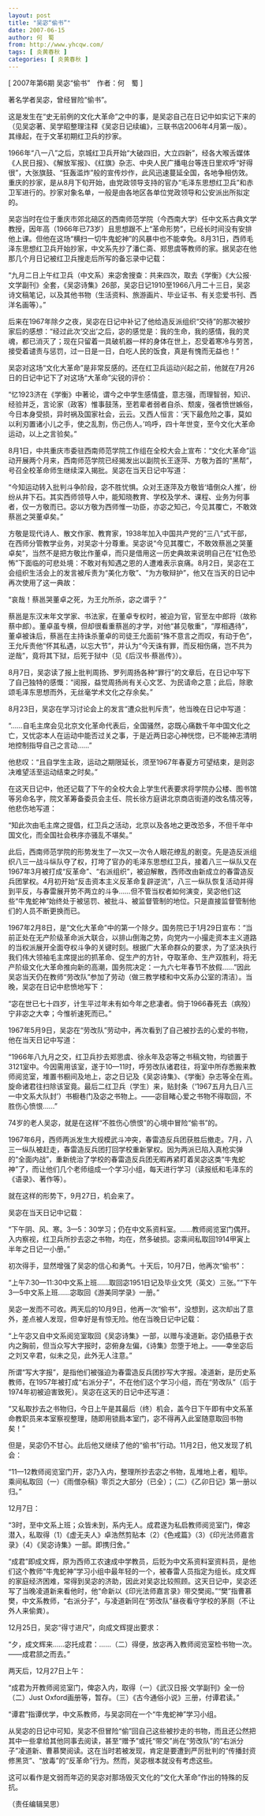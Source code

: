 ```yaml
---
layout: post
title: "吴宓“偷书”"
date: 2007-06-15
author: 何　蜀
from: http://www.yhcqw.com/
tags: [ 炎黄春秋 ]
categories: [ 炎黄春秋 ]
---
```



[ 2007年第6期 吴宓“偷书”　作者：何　蜀 ]

著名学者吴宓，曾经冒险“偷书”。


这是发生在“史无前例的文化大革命”之中的事，是吴宓自己在日记中如实记下来的（见吴宓著、吴学昭整理注释《吴宓日记续编》，三联书店2006年4月第一版）。其缘起，在于文革初期红卫兵的抄家。


1966年“八一八”之后，京城红卫兵开始“大破四旧，大立四新”，经各大喉舌媒体《人民日报》、《解放军报》、《红旗》杂志、中央人民广播电台等连日里欢呼“好得很”，大张旗鼓、“狂轰滥炸”般的宣传炒作，此风迅速蔓延全国，各地争相仿效。重庆的抄家，是从8月下旬开始，由党政领导支持的官办“毛泽东思想红卫兵”和赤卫军进行的。抄家对象名单，一般是由各地区各单位党政领导和公安派出所拟定的。


吴宓当时在位于重庆市郊北碚区的西南师范学院（今西南大学）任中文系古典文学教授，因年高（1966年已73岁）且思想跟不上“革命形势”，已经长时间没有安排他上课。但他在这场“横扫一切牛鬼蛇神”的风暴中也不能幸免。8月31日，西师毛泽东思想红卫兵开始抄家，中文系先抄了潘仁斋、郑思虞等教师的家。据吴宓在他那几个月日记被红卫兵搜走后所写的备忘录中记载：


“九月二日上午红卫兵（中文系）来宓舍搜查：共来四次，取去《学衡》《大公报·文学副刊》全套，《吴宓诗集》26部，吴宓日记1910至1966八月二十三日，吴宓诗文稿笔记，以及其他书物（生活资料、旅游画片、毕业证书、有关恋爱书刊、西洋名画等）。”


后来在1967年除夕之夜，吴宓在日记中补记了他给造反派组织“交待”的那次被抄家后的感想：“经过此次‘交出’之后，宓的感觉是：我的生命，我的感情，我的灵魂，都已消灭了；现在只留着一具破机器一样的身体在世上，忍受着寒冷与劳苦，接受着谴责与惩罚，过一日是一日，白吃人民的饭食，真是有愧而无益也！”

吴宓对这场“文化大革命”是非常反感的。还在红卫兵运动兴起之前，他就在7月26日的日记中记下了对这场“大革命”尖锐的评价：


“忆1923济在《学衡》中著论，谓今之中学生感情盛，意志强，而理智弱，知识、经验并乏，言论家（政客）惟事鼓荡，至若辈者弱者自杀、颓废，强者愤世嫉俗，今日本身受损，异时祸及国家社会，云云。又西人恒言：‘天下最危险之事，莫如以利刃置诸小儿之手，使之乱割，伤己伤人。’呜呼，四十年世变，至今文化大革命运动，以上之言验矣。”


8月1日，中共重庆市委驻西南师范学院工作组在全校大会上宣布：“文化大革命”运动开展两个月来，西南师范学院已经揭发出以副院长王逐萍、方敬为首的“黑帮”，号召全校革命师生继续深入揭批。吴宓在当天日记中写道：


“今知运动转入批判斗争阶段，宓不胜忧惧。众对王逐萍及方敬皆‘墙倒众人推’，纷纷从井下石。其实西师领导人中，能知晓教育、学校及学术、课程、业务为何事者，仅一方敬而已。宓以方敬为西师惟一功臣，亦宓之知己，今见其覆亡，不敢效蔡邕之哭董卓矣。”


方敬是现代诗人、散文作家、教育家，1938年加入中国共产党的“三八”式干部，在西师分管教学业务，对吴宓十分尊重。吴宓说“今见其覆亡，不敢效蔡邕之哭董卓矣”，当然不是把方敬比作董卓，而只是借用这一历史典故来说明自己在“红色恐怖”下面临的可悲处境：不敢对有知遇之恩的人遭难表示哀痛。8月2日，吴宓在工会组织生活会上的发言被斥责为“美化方敬”、“为方敬辩护”，他又在当天的日记中再次使用了这一典故：

“哀哉！蔡邕哭董卓之死，为王允所杀，宓之谓乎？”


蔡邕是东汉末年文学家、书法家，在董卓专权时，被迫为官，官至左中郎将（故称蔡中郎）。董卓虽专横，但却很看重蔡邕的才学，对他“甚见敬重”，“厚相遇待”，董卓被诛后，蔡邕在主持诛杀董卓的司徒王允面前“殊不意言之而叹，有动于色”，王允斥责他“怀其私遇，以忘大节”，并认为“今天诛有罪，而反相伤痛，岂不共为逆哉”，竟将其下狱，后死于狱中（见《后汉书·蔡邕传》）。


8月7日，吴宓读了报上批判周扬、罗列周扬各种“罪行”的文章后，在日记中写下了自己独特的感慨：“阅报，益觉周扬尚有关心文艺、为民请命之意；此后，除歌颂毛泽东思想而外，无丝毫学术文化之存余矣。”

8月23日，吴宓在学习讨论会上的发言“遭众批判斥责”，他当晚在日记中写道：


“……自毛主席会见北京文化革命代表后，全国骚然，宓既心痛数千年中国文化之亡，又忧宓本人在运动中能否过关之事，于是近两日宓心神恍惚，已不能神志清明地控制指导自己之言动……”

他悲叹：“且自学生主政，运动之期限延长，须至1967年春夏方可望结束，是则宓决难望活至运动结束之时矣。”


在这天日记中，他还记载了下午的全校大会上学生代表要求将学院办公楼、图书馆等另命名字，院文革筹备委员会主任、院长徐方庭讲北京商店街道的改名情况等，他悲伤地写道：

“知此次由毛主席之提倡，红卫兵之活动，北京以及各地之更改恐多，不但千年中国文化，而全国社会秩序亦骚乱不堪矣。”


此后，西南师范学院的形势发生了一次又一次令人眼花缭乱的剧变。先是造反派组织八三一战斗纵队夺了权，打垮了官办的毛泽东思想红卫兵，接着八三一纵队又在1967年3月被打成“反革命”、“右派组织”，被迫解散，西师改由新成立的春雷造反兵团掌权。4月初开始“反击资本主义反革命复辟逆流”，八三一纵队恢复活动并得到平反，与春雷展开势不两立的斗争……但不管当权者如何演变，吴宓他们这些“牛鬼蛇神”始终处于被惩罚、被批斗、被监督管制的地位。只是直接监督管制他们的人员不断更换而已。


1967年2月8日，是“文化大革命”中的第一个除夕。国务院已于1月29日宣布：“当前正处在无产阶级革命派大联合，以排山倒海之势，向党内一小撮走资本主义道路的当权派展开全面夺权斗争的关键时刻。根据广大革命群众的要求，为了坚决执行我们伟大领袖毛主席提出的抓革命、促生产的方针，夺取革命、生产双胜利，将无产阶级文化大革命推向新的高潮，国务院决定：一九六七年春节不放假……”因此吴宓当天仍在教师“劳改队”参加了劳动（做三教学楼和中文系办公室的清洁）。当晚，吴宓在日记中悲愤地写下：

“宓在世已七十四岁，计生平过年未有如今年之悲凄者。倘于1966春死去（病殁）宁非宓之大幸；今惟祈速死而已。”

1967年5月9日，吴宓在“劳改队”劳动中，再次看到了自己被抄去的心爱的书物，他在当天日记中写道：


“1966年八九月之交，红卫兵抄去郑思虞、徐永年及宓等之书稿文物，均锁置于3121室中。今因需用该室，遂于10—11时，呼劳改队诸君往，将室中所存悉搬来教师阅览室，堆置书橱间及地上，宓之日记及《吴宓诗集》、《学衡》杂志等全在焉。旋命诸君往扫除该室竟。最后二红卫兵（学生）来，贴封条（‘1967五月九日八三一中文系大队封’）书橱巷门及宓之书物上。——宓目睹心爱之书物不得取回，不胜伤心愤恨……”

74岁的老人吴宓，就是在这样“不胜伤心愤恨”的心境中冒险“偷书”的。


1967年6月，西师两派发生大规模武斗冲突，春雷造反兵团获胜后撤走。7月，八三一纵队被赶走，春雷造反兵团打回学校重新掌权。因为两派已陷入真枪实弹的“全面内战”，重新统治了学校的春雷造反兵团无暇再紧盯着吴宓这类“牛鬼蛇神”了，而让他们几个老师组成一个学习小组，每天进行学习（读报纸和毛泽东的《语录》、著作等）。

就在这样的形势下，9月27日，机会来了。

吴宓在当天日记中记载：


“下午阴、风、寒。3—5：30学习；仍在中文系资料室。……教师阅览室门偶开。入内察视，红卫兵所抄去宓之书物，均在，然多破损。宓乘间私取回1914甲寅上半年之日记一小册。”

初次得手，显然增强了吴宓的信心和勇气。十天后，10月7日，他再次“偷书”：

“上午7∶30—11∶30中文系上班……取回宓1951日记及毕业文凭（英文）三张。”“下午3—5中文系上班……宓取回《游美同学录》一册。”

吴宓一发而不可收。两天后的10月9日，他再一次“偷书”，没想到，这次却出了意外，差点被人发现，但幸好是有惊无险。他在当晚日记中记载：


“上午宓又自中文系阅览室取回《吴宓诗集》一部，以赠与凌道新。宓仍插悬于衣内之胸前，但当众写大字报时，宓俯身左偏，《诗集》忽堕于地上。——幸坐宓后之刘又辛君，似未之见，此外无人注意。”


所谓“写大字报”，是指他们被强迫为春雷造反兵团抄写大字报。凌道新，是历史系教师，在1957年被打成“右派分子”，不在他们这个学习小组，而在“劳改队”（后于1974年初被迫害致死）。吴宓在这天的日记中还写道：

“又私取抄去之书物归，今日上午是其最后（终）机会，盖今日下午即有中文系革命教职员来本室察视整理，随即用锁扃本室门，宓不得再入此室随意取回书物矣！”

但是，吴宓仍不甘心。此后他又继续了他的“偷书”行动。11月2日，他又发现了机会：


“11—12教师阅览室门开，宓乃入内，整理所抄去宓之书物，乱堆地上者，粗毕。乘间私取回（一）《雨僧杂稿》零页之大部分（已全）；（二）《乙卯日记》第一册以归。”

12月7日：


“3时，至中文系上班；众皆未到，系内无人。成君遂为私启教师阅览室门，俾宓潜入，私取得（1）《虚无夫人》卓浩然剪贴本（2）《色戒篇》（3）《印光法师嘉言录》（4）《吴宓诗集》一部。即携归舍。”


“成君”即成文辉，原为西师工农速成中学教员，后贬为中文系资料室资料员，是他们这个教师“牛鬼蛇神”学习小组中最年轻的一个，被春雷人员指定为组长。成文辉的家庭经济困难，常得到吴宓的济助，因此对吴宓比较照顾。这天日记中，吴宓还写了当晚凌道新来看他时，他“命新以《印光法师嘉言录》带交樊阅。”“樊”指曹慕樊，中文系教师，“右派分子”，与凌道新同在“劳改队”昼夜看守学校的茅厕（不让外人来偷粪）。

12月25日，吴宓“得寸进尺”，向成文辉提出要求：

“夕，成文辉来……宓托成君：……（二）得便，放宓再入教师阅览室检书物一次。——成君颔之而去。”

两天后，12月27日上午：

“成君为开教师阅览室门，俾宓入内，取得（一）《武汉日报·文学副刊》全一份（二）Just Oxford画册等，暂存。（三）《古今通俗小说》三册，付谭君读。”

“谭君”指谭优学，中文系教师，与吴宓同在一个“牛鬼蛇神”学习小组。


从吴宓的日记中可知，吴宓不但冒险“偷”回自己这些被抄走的书物，而且还公然把其中一些拿给其他同事去阅读，甚至“赠予”或托“带交”尚在“劳改队”的“右派分子”凌道新、曹慕樊阅读。这在当时若被发现，肯定是要遭到严厉批判的“传播封资修黑货”、“放毒”的“反革命”行为。然而，吴宓根本就没有考虑这些。

这可以看作是文弱而年迈的吴宓对那场毁灭文化的“文化大革命”作出的特殊的反抗。

（责任编辑吴思）


